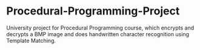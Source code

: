 # Procedural-Programming-Project

University project for Procedural Programming course, which encrypts and decrypts a BMP image and does handwritten character recognition using Template Matching.
